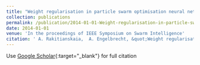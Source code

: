```yaml
---
title: "Weight regularisation in particle swarm optimisation neural network training"
collection: publications
permalink: /publication/2014-01-01-Weight-regularisation-in-particle-swarm-optimisation-neural-network-training
date: 2014-01-01
venue: 'In the proceedings of IEEE Symposium on Swarm Intelligence'
citation: ' A. Rakitianskaia,  A. Engelbrecht, &quot;Weight regularisation in particle swarm optimisation neural network training.&quot; In the proceedings of IEEE Symposium on Swarm Intelligence, 2014.'
---
```

Use [Google Scholar](https://scholar.google.com/scholar?q=Weight+regularisation+in+particle+swarm+optimisation+neural+network+training){:target="_blank"} for full citation